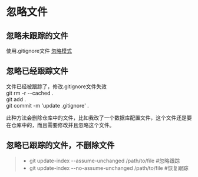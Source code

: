 # 忽略文件

## 忽略未跟踪的文件
使用.gitignore文件
[忽略模式](https://www.cnblogs.com/kevingrace/p/5690241.html])
## 忽略已经跟踪文件 
文件已经被跟踪了，修改.gitignore文件失效  
git rm -r --cached .  
git add .  
git commit -m 'update .gitignore' . 

此种方法会删除仓库中的文件，比如我改了一个数据库配置文件，这个文件还是要在仓库中的，而且需要修改并且忽略这个文件。

## 忽略已跟踪的文件，不删除文件
> * git update-index --assume-unchanged /path/to/file   #忽略跟踪  
> * git update-index --no-assume-unchanged /path/to/file #恢复跟踪  
